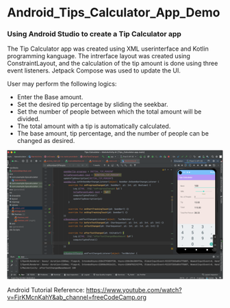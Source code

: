 # Android_Tips_Calculator_App_Demo

### Using Android Studio to create a Tip Calculator app

The Tip Calculator app was created using XML userinterface and Kotlin programming kanguage. The intrerface layout was created using ConstraintLayout, and the calculation of the tip amount is done using three event listeners.
Jetpack Compose was used to update the UI.

User may perform the following logics: 

- Enter the Base amount.
- Set the desired tip percentage by sliding the seekbar.
- Set the number of people between which the total amount will be divided.
- The total amount with a tip is automatically calculated.
- The base amount, tip percentage, and the number of people can be changed as desired. 

<img width="1396" alt="Android_Studio_Demo" src="https://github.com/eunjujong/Android_Tips_Calculator_App_Demo/blob/main/Android_Studio_Demo.png">

Android Tutorial Reference: https://www.youtube.com/watch?v=FjrKMcnKahY&ab_channel=freeCodeCamp.org
